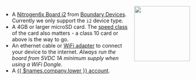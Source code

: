 <img height=150px style="float: right;padding-left: 10px;" src="/img/nitrogen6x.jpg">


* A [Nitrogen6x Board i2][nitrogen6x-link] from [Boundary Devices][boundary-devices-link]. Currently we only support the `i2` device type.
* A 4GB or larger microSD card. The [speed class][sdSpeed] of the card also matters - a class 10 card or above is the way to go.
* An ethernet cable or [WiFi adapter][wifi] to connect your device to the internet. *Always run the board from 5VDC 1A minimum supply when using a WiFi Dongle.*
* A [{{ $names.company.lower }} account][link-to-signup].

[nitrogen6x-link]:http://boundarydevices.com/product/nitrogen6x-board-imx6-arm-cortex-a9-sbc/
[boundary-devices-link]:http://boundarydevices.com/product/nitrogen6x-board-imx6-arm-cortex-a9-sbc/
[sdSpeed]:https://en.wikipedia.org/wiki/Secure_Digital#Speed_class_rating
[link-to-signup]:https://dashboard.resin.io/signup
[wifi]:/deployment/network